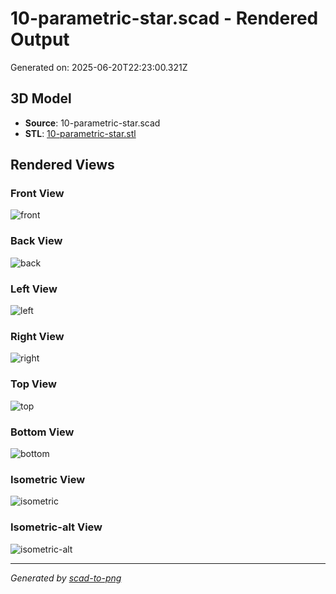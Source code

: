 # 10-parametric-star.scad - Rendered Output

Generated on: 2025-06-20T22:23:00.321Z

## 3D Model

- **Source**: 10-parametric-star.scad
- **STL**: [10-parametric-star.stl](./10-parametric-star.stl)

## Rendered Views

### Front View
![front](./front.png)

### Back View
![back](./back.png)

### Left View
![left](./left.png)

### Right View
![right](./right.png)

### Top View
![top](./top.png)

### Bottom View
![bottom](./bottom.png)

### Isometric View
![isometric](./isometric.png)

### Isometric-alt View
![isometric-alt](./isometric-alt.png)

---
*Generated by [scad-to-png](https://github.com/imjasonh/scad-to-png)*
